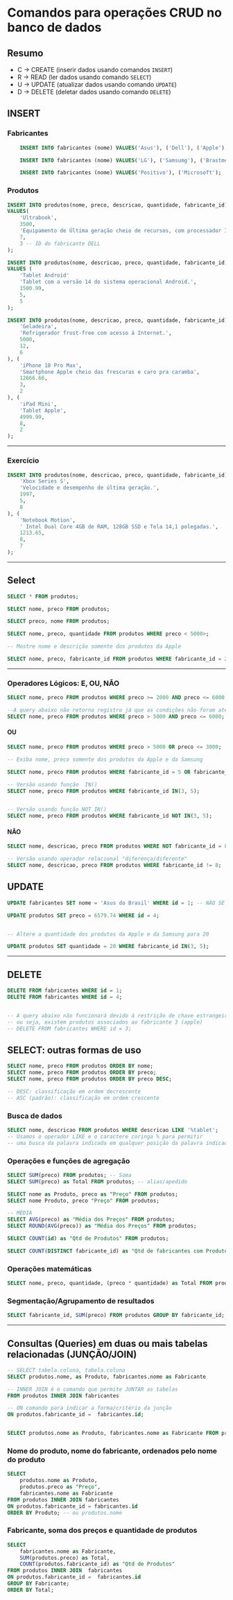 # Comandos para operações CRUD no banco de dados

## Resumo

- C -> CREATE (inserir dados usando comandos `INSERT`) 
- R -> READ (ler dados usando comando `SELECT`)
- U -> UPDATE (atualizar dados usando comando `UPDATE`)
- D -> DELETE (deletar dados usando comando `DELETE`)

## INSERT

### Fabricantes

```sql
    INSERT INTO fabricantes (nome) VALUES('Asus'), ('Dell'), ('Apple');

    INSERT INTO fabricantes (nome) VALUES('LG'), ('Samsumg'), ('Brastmep');

    INSERT INTO fabricantes (nome) VALUES('Positivo'), ('Microsoft');

```

### Produtos
```sql
INSERT INTO produtos(nome, preco, descricao, quantidade, fabricante_id) 
VALUES(
    'Ultrabook', 
    3500,
    'Equipamento de Última geração cheio de recursos, com processador Intel Core i9 do balacobaco.',
    7,
    3 -- ID do fabricante DELL
);

INSERT INTO produtos(nome, descricao, preco, quantidade, fabricante_id) 
VALUES (
    'Tablet Android'
    'Tablet com a versão 14 do sistema operacional Android.',
    1500.99,
    5,
    5
);

INSERT INTO produtos(nome, descricao, preco, quantidade, fabricante_id) VALUES (
    'Geladeira',
    'Refrigerador frost-free com acesso á Internet.',
    5000,
    12,
    6
), (
    'iPhone 18 Pro Max',
    'Smartphone Apple cheio das frescuras e caro pra caramba',
    12666.66,
    3,
    2
), (
    'iPad Mini',
    'Tablet Apple',
    4999.99,
    8,
    2
);
```


---
### Exercício
```sql 
INSERT INTO produtos(nome, descricao, preco, quantidade, fabricante_id) VALUES (
    'Xbox Series S',
    'Velocidade e desempenho de última geração.',
    1997,
    5,
    8
), (
    'Notebook Motion',
    ' Intel Dual Core 4GB de RAM, 128GB SSD e Tela 14,1 polegadas.',
    1213.65,
    8,
    7
);
```


---
## Select

```sql
SELECT * FROM produtos;

SELECT nome, preco FROM produtos;

SELECT preco, nome FROM produtos;

SELECT nome, preco, quantidade FROM produtos WHERE preco < 5000>;

-- Mostre nome e descrição somente dos produtos da Apple

SELECT nome, preco, fabricante_id FROM produtos WHERE fabricante_id = 2 ;
```


---
### Operadores Lógicos: E, OU, NÃO

```sql
SELECT nome, preco FROM produtos WHERE preco >= 2000 AND preco <= 6000;

--A query abaixo não retorna registro já que as condições não foram atendidas
SELECT nome, preco FROM produtos WHERE preco > 5000 AND preco <= 6000;
```


#### OU
```sql
SELECT nome, preco FROM produtos WHERE preco > 5000 OR preco <= 3000;

-- Exiba nome, preco somente dos produtos da Apple e da Samsung

SELECT nome, preco FROM produtos WHERE fabricante_id = 5 OR fabricante_id = 2;

-- Versão usando função  IN()
SELECT nome, preco FROM produtos WHERE fabricante_id IN(3, 5);


-- Versão usando função NOT IN()
SELECT nome, preco FROM produtos WHERE fabricante_id NOT IN(3, 5);
```


#### NÃO
```sql
SELECT nome, descricao, preco FROM produtos WHERE NOT fabricante_id = 8;

-- Versão usando operador relacional "diferença/diferente"
SELECT nome, descricao, preco FROM produtos WHERE fabricante_id != 8;
```

## UPDATE

```sql
UPDATE fabricantes SET nome = 'Asus do Brasil' WHERE id = 1; -- NÃO SE ESQUECE DO WHERE!!

UPDATE produtos SET preco = 6579.74 WHERE id = 4;


-- Altere a quantidade dos produtos da Apple e da Samsung para 20

UPDATE produtos SET quantidade = 20 WHERE fabricante_id IN(3, 5);

```

--- 
## DELETE

```sql
DELETE FROM fabricantes WHERE id = 1;
DELETE FROM fabricantes WHERE id = 4;


-- A query abaixo não funcionará devido á restrição de chave estrangeira/relacionamento,
-- ou seja, existem produtos associados ao fabricante 3 (apple)
-- DELETE FROM fabricantes WHERE id = 3;
```

## SELECT: outras formas de uso

```sql
SELECT nome, preco FROM produtos ORDER BY nome;
SELECT nome, preco FROM produtos ORDER BY preco;
SELECT nome, preco FROM produtos ORDER BY preco DESC;

-- DESC: classificação em ordem decrescente
-- ASC (padrão): classificação em ordem crescente
```

### Busca de dados
```sql
SELECT nome, descricao FROM produtos WHERE descricao LIKE '%tablet';
-- Usamos o operador LIKE e o caractere coringa % para permitir 
-- uma busca da palavra indicada em qualquer posição da palavra indicada em qualquer posição dentro do texto. Neste contexto, o % significa 'qualquer texto' antes ou depois da palavra
```

### Operações e funções de agregação

```sql
SELECT SUM(preco) FROM produtos; -- Soma
SELECT SUM(preco) as Total FROM produtos; -- alias/apedido

SELECT nome as Produto, preco as "Preço" FROM produtos;
SELECT nome Produto, preco "Preço" FROM produtos;

-- MÉDIA
SELECT AVG(preco) as "Média dos Preços" FROM produtos;
SELECT ROUND(AVG(preco)) as "Média dos Preços" FROM produtos;

SELECT COUNT(id) as "Qtd de Produtos" FROM produtos;

SELECT COUNT(DISTINCT fabricante_id) as "Qtd de fabricantes com Produtos" FROM produtos;

```

### Operações matemáticas
```sql
SELECT nome, preco, quantidade, (preco * quantidade) as Total FROM produtos
```

### Segmentação/Agrupamento de resultados

```sql
SELECT fabricante_id, SUM(preco) FROM produtos GROUP BY fabricante_id;

```

---

## Consultas (Queries) em duas ou mais tabelas relacionadas (JUNÇÃO/JOIN) 
```sql
-- SELECT tabela.coluna, tabela.coluna
SELECT produtos.nome, as Produto, fabricantes.nome as Fabricante

-- INNER JOIN é o comando que permite JUNTAR as tabelas
FROM produtos INNER JOIN fabricantes 

-- ON comando para indicar a forma/critério da junção
ON produtos.fabricante_id =  fabricantes.id;


SELECT produtos.nome as Produto, fabricantes.nome as Fabricante FROM produtos INNER JOIN fabricantes ON produtos.fabricante_id =  fabricantes.id;

```

### Nome do produto, nome do fabricante, ordenados pelo nome do produto

```sql
SELECT 
    produtos.nome as Produto, 
    produtos.preco as "Preço",
    fabricantes.nome as Fabricante
FROM produtos INNER JOIN fabricantes
ON produtos.fabricante_id = fabricantes.id
ORDER BY Produto; -- ou produtos.nome
```

### Fabricante, soma dos preços e quantidade de produtos
```sql
SELECT
    fabricantes.nome as Fabricante,
    SUM(produtos.preco) as Total,
    COUNT(produtos.fabricante_id) as "Qtd de Produtos"
FROM produtos INNER JOIN  fabricantes
ON produtos.fabricante_id =  fabricantes.id
GROUP BY Fabricante;
ORDER BY Total;
```


